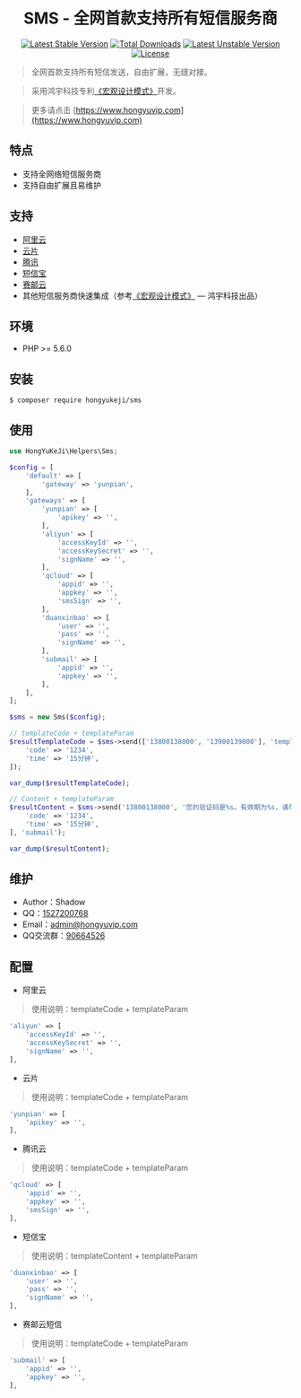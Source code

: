 <h1 align="center">SMS - 全网首款支持所有短信服务商</h1>

<p align="center">
<a href="https://packagist.org/packages/hongyukeji/sms"><img src="https://poser.pugx.org/hongyukeji/sms/v/stable" alt="Latest Stable Version"></a>
<a href="https://packagist.org/packages/hongyukeji/sms"><img src="https://poser.pugx.org/hongyukeji/sms/downloads" alt="Total Downloads"></a>
<a href="https://packagist.org/packages/hongyukeji/sms"><img src="https://poser.pugx.org/hongyukeji/sms/v/unstable" alt="Latest Unstable Version"></a>
<a href="https://packagist.org/packages/hongyukeji/sms"><img src="https://poser.pugx.org/hongyukeji/sms/license" alt="License"></a>
</p>

> 全网首款支持所有短信发送，自由扩展，无缝对接。

> 采用鸿宇科技专利[《宏观设计模式》](docs/README.md)开发。

> 更多请点击 [https://www.hongyuvip.com](https://www.hongyuvip.com)

## 特点

- 支持全网络短信服务商
- 支持自由扩展且易维护

## 支持

- [阿里云](https://www.aliyun.com)
- [云片](https://www.yunpian.com)
- [腾讯](https://cloud.tencent.com/product/sms)
- [短信宝](http://www.smsbao.com)
- [赛邮云](https://www.mysubmail.com)
- 其他短信服务商快速集成（参考[《宏观设计模式》](docs/README.md) — 鸿宇科技出品）

## 环境

- PHP >= 5.6.0

## 安装

```shell
$ composer require hongyukeji/sms
```

## 使用

```php
use HongYuKeJi\Helpers\Sms;

$config = [
    'default' => [
        'gateway' => 'yunpian',
    ],
    'gateways' => [
        'yunpian' => [
            'apikey' => '',
        ],
        'aliyun' => [
            'accessKeyId' => '',
            'accessKeySecret' => '',
            'signName' => '',
        ],
        'qcloud' => [
            'appid' => '',
            'appkey' => '',
            'smsSign' => '',
        ],
        'duanxinbao' => [
            'user' => '',
            'pass' => '',
            'signName' => '',
        ],
        'submail' => [
            'appid' => '',
            'appkey' => '',
        ],
    ],
];

$sms = new Sms($config);

// templateCode + templateParam
$resultTemplateCode = $sms->send(['13800138000', '13900139000'], 'templateCode', [
    'code' => '1234',
    'time' => '15分钟',
]);

var_dump($resultTemplateCode);

// Content + templateParam
$resultContent = $sms->send('13800138000', '您的验证码是%s。有效期为%s，请尽快验证！', [
    'code' => '1234',
    'time' => '15分钟',
], 'submail');

var_dump($resultContent);
```

## 维护

- Author：Shadow
- QQ：[1527200768](http://wpa.qq.com/msgrd?v=3&uin=1527200768&site=qq&menu=yes)
- Email：[admin@hongyuvip.com](mailto:admin@hongyuvip.com)
- QQ交流群：[90664526](http://shang.qq.com/wpa/qunwpa?idkey=a3e498d7d3329615c9b3d1dbbbc50e43fa80b39e93a1ae78f1fb0a268f3a0476)

## 配置

- 阿里云

> 使用说明：templateCode + templateParam

```php
'aliyun' => [
    'accessKeyId' => '',
    'accessKeySecret' => '',
    'signName' => '',
],
```

- 云片

> 使用说明：templateCode + templateParam

```php
'yunpian' => [
    'apikey' => '',
],
```

- 腾讯云

> 使用说明：templateCode + templateParam

```php
'qcloud' => [
    'appid' => '',
    'appkey' => '',
    'smsSign' => '',
],
```

- 短信宝

> 使用说明：templateContent + templateParam

```php
'duanxinbao' => [
    'user' => '',
    'pass' => '',
    'signName' => '',
],
```

- 赛邮云短信

> 使用说明：templateCode + templateParam

```php
'submail' => [
    'appid' => '',
    'appkey' => '',
],
```
